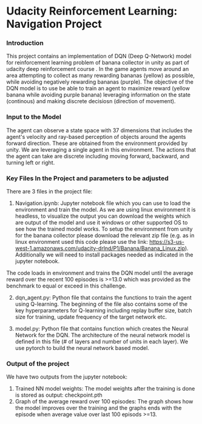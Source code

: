 # Udacity Reinforcement Learning: Navigation Project
### Introduction
This project contains an implementation of DQN (Deep Q-Network) model for reinforcement learning problem of banana collector in unity as part of udacity deep reinforcement course . In the game  agents move around an area attempting to collect as many rewarding bananas (yellow) as possible, while avoiding negatively rewarding bananas (purple). The objective of the DQN model is to use be able to train an agent to maximize reward (yellow banana while avoiding purple banana) leveraging information on the state (continous) and making discrete decisiosn (direction of movement).

### Input to the Model
The agent can observe a state space with 37 dimensions that includes the agent's velocity and ray-based perception of objects around the agents forward direction. These are obtained from the environment provided by unity. We are leveraging a single agent in this environment.
The actions that the agent can take are discrete including moving forward, backward, and turning left or right.

### Key Files In the Project and parameters to be adjusted
There are 3 files in the project file:

1. Navigation.ipynb: Jupyter notebook file which you can use to load the environment and train the model. As we are using linux environment it is headless, to visualize the output you can download the weights which are output of the model and use it windows or other supported OS to see how the trained model works.
To setup the environment from unity for the banana collector please download the relevant zip file (e.g. as in linux environment used this code please use the link: https://s3-us-west-1.amazonaws.com/udacity-drlnd/P1/Banana/Banana_Linux.zip). Additionally we will need to install packages needed as indicated in the jupyter notebook. 

The code loads in environment and trains the DQN model until the average reward over the recent 100 episodes is >=13.0 which was provided as the benchmark to equal or exceed in this challenge.

2. dqn_agent.py: Python file that contains the functions to train the agent using Q-learning. The beginning of the file also contains some of the key hyperparameters for Q-learning including replay buffer size, batch size for training, update frequency of the target network etc.

3. model.py: Python file that contains function which creates the Neural Network for the DQN. The architecture of the neural network model is defined in this file (# of layers and number of units in each layer). We use pytorch to build the neural network based model.

### Output of the project
We have two outputs from the jupyter notebook:
1. Trained NN model weights: The model weights after the training is done is stored as output: checkpoint.pth
2. Graph of the average reward over 100 episodes: The graph shows how the model improves over the training and the graphs ends with the episode when average value over last 100 episods >=13.
